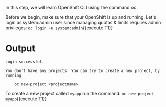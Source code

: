 In this step, we will learn OpenShift CLI using the command _oc_.

Before we begin, make sure that your OpenShift is up and running. Let's login as system:admin user since managing quotas & limits requires admin privileges:
`oc login -u system:admin`{{execute T1}}

# Output

```
Login successful.

You don't have any projects. You can try to create a new project, by running

    oc new-project <projectname>
```

To create a new project called ``myapp`` run the command:
`oc new-project myapp`{{execute T1}}

